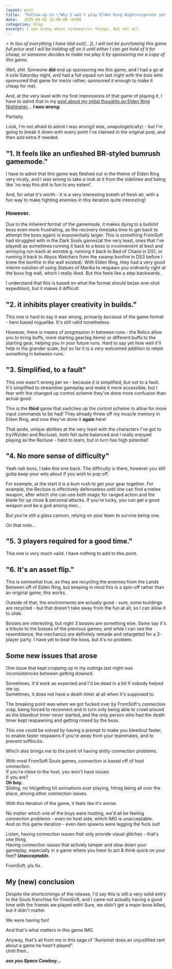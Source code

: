 ```yaml
---
layout: post
title:  "Follow-up to \"Why I won't play Elden Ring Nightreign(not yet)\""
date:   2025-06-02 12:00:00 +0300
categories: blog
excerpt: I was wrong about <i>many</i> things. But not all.
---
```


*> In lieu of everything I have laid out([...]), I will not be purchasing this game full price and I will be holding off on it until either I can get hold of it for cheap, or someone decides to make me play it by sponsoring me a copy of this game.*

Well, *shit*. Someone **did** end up sponsoring me this game, and I had a go at it solo Saturday night, and had a full squad run last night with the bois who sponsored that game for me(or rather, sponsored it enough to make it cheap for me).

And, at the very least with my first impressions of that game of playing it, I have to admit that in my [post about my initial thoughts on Elden Ring Nightreign](https://aurismat.net/blog/2025/05/30/elden-ring-nightreign-rant.html)... ***I was wrong.***

Partially.

Look, I'm not afraid to admit I was wrong(I *was*, unapologetically) - but I'm going to break it down with every point I've claimed in the original post, and then add extra if needed.

## "1. It feels like an unfleshed BR-styled bumrush gamemode."

I have to admit that this game was fleshed out in the theme of Elden Ring very nicely, and I was wrong to take a look at it from the sidelines and being like 'no way this shit is fun to any extent'.

And, for what it's worth - it is a very interesting breath of fresh air, with a fun way to make fighting enemies in this iteration quite interesting!

### However.

Due to the inherent format of the gamemode, it makes dying to a bullshit boss even more frustrating, as the recovery time(aka time to get back to attempt the boss again) is exponentially larger. This is something FromSoft had struggled with in the Dark Souls games(at the very least, ones that I've played) as sometimes running it back to a boss is inconvenient at best and annoying run-back at worst(e.g. running it back to Bed of Chaos in DS1, or running it back to Abyss Watchers from the swamp bonfire in DS3 before I knew the bonfire in the wall existed). With Elden Ring, they had a very good interim solution of using Statues of Marika to respawn you ordinarily right at the boss fog wall, which I really liked. But this feels like a step backwards.

I understand that this is based on what the format should be(an one-shot expedition), but it makes it difficult.

## "2. it inhibits player creativity in builds."

This one is hard to say it was wrong, primarily *because* of the game format - hero based roguelike. It's still valid nonetheless.

However, there *is* means of progression in between runs - the Relics allow you to bring buffs, more starting gear(eg items) or different buffs to the starting gear, helping you in your future runs. Hard to say yet how well it'll help in the grander scale, but so far it is a very welcomed addition to retain something in between runs.

## "3. Simplified, to a fault"

This one wasn't wrong per se - because *it is* simplified, but not to a fault. It's simplified to streamline gameplay and make it more accessible, but I fear with the changed up control scheme they've done more confusion than actual good.

This is the **third** game that switches up the control scheme to allow for more input commands to be had! They already threw off my muscle memory in Elden Ring, and now they've done it **again** here!

That aside, unique abilities at the very least with the characters I've got to try(Wylder and Recluse), both felt quite balanced and I really enjoyed playing as the Recluse - hard to learn, but in turn has high potential!

## "4. No more sense of difficulty"

Yeah nah boss, I take this one back. The difficulty *is* there, however you still gotta keep your wits about if you wish to pop off.

For example, at the start it *is* a bum rush to get your gear together. For example, the Recluse is effectively defenseless until she can find a melee weapon, after which she can use both magic for ranged action and the blade for up close & personal attacks. If you're lucky, you can get a good weapon and be a god among men...

But you're still a glass cannon, relying on your team to survive being one.

On that note...

## "5. 3 players required for a good time."

This one is very much valid. I have nothing to add to this point.

## "6. It's an asset flip."

This is *somewhat* true, as they are recycling the enemies from the Lands Between off of Elden Ring, but keeping in mind this is a spin-off rather than an original game, this works.

Outside of that, the environments are actually good - sure, some buildings are recycled - but that doesn't take away from the fun at all, so I can allow it to slide.

Bosses are interesting, but night 3 bosses are something else. Some say it's a tribute to the bosses of the previous games; and while I can see the resemblence, the mechanics are definitely remade and retargeted for a 3-player party. I have yet to beat the boss, but it's no problem.

## Some new issues that arose

One issue that kept cropping up in my outings last night was inconsistencies between getting downed.

Sometimes, it'd work as expected and I'd be dead in a bit if nobody helped me up.<br>
Sometimes, it does not have a death timer at all when it's supposed to.

The breaking point was when we got fucked over by FromSoft's connection crap, being forced to reconnect and in turn only being able to crawl around as the bleedout timer never started, and the only person who had the death timer kept respawning and getting rinsed by the boss.

This one could be solved by having a prompt to make you bleedout faster, to enable faster respawns if you're away from your teammates, and to prevent softlocks.

Which also brings me to the point of having shitty connection problems.

With most FromSoft Souls games, connection is based off of host connection.<br>
If you're close to the host, you won't have issues.<br>
If you are?<br>
**Oh boy.**<br>
Sliding, no hit/getting hit animations ever playing, hitreg being all over the place, among other connection issues.

With this iteration of the game, it feels like it's worse.

No matter which one of the boys were hosting, we'd all be feeling connection problems - even on host side, which IMO is unacceptable.<br>
And on this game iteration - even item spawns were lagging the fuck out!

Listen, having connection issues that only provide visual glitches - that's one thing.<br>
Having connection issues that actively tamper and slow down your gameplay, especially in a game where you *have* to act & think quick on your feet? ***Unacceptable.***

FromSoft, pls fix.

## My (new) conclusion

Despite the shortcomings of the release, I'd say this is still a very solid entry to the Souls franchise for FromSoft, and I came out actually having a good time with the friends we played with! Sure, we didn't get a major boss killed, but it didn't matter.

We were having fun!

And that's what matters in this game IMO.

Anyway, that's all from me in this saga of "Aurismat does an unjustified rant about a game he hasn't played".<br>
Until then...

***see you Space Cowboy...***
